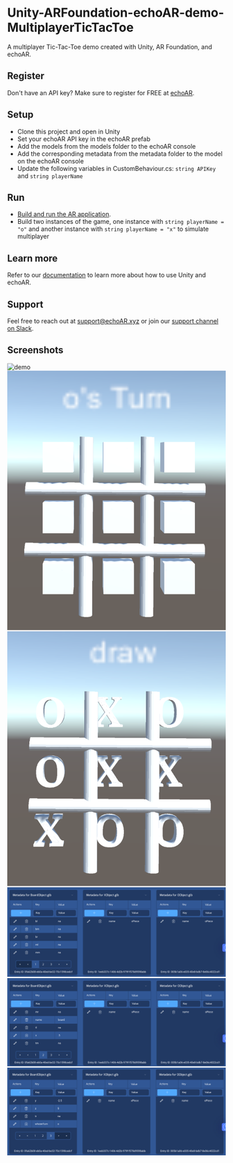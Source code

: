 # Unity-ARFoundation-echoAR-demo-MultiplayerTicTacToe
A multiplayer Tic-Tac-Toe demo created with Unity, AR Foundation, and echoAR.

## Register
Don't have an API key? Make sure to register for FREE at [echoAR](https://console.echoar.xyz/#/auth/register).

## Setup
* Clone this project and open in Unity
* Set your echoAR API key in the echoAR prefab
* Add the models from the models folder to the echoAR console
* Add the corresponding metadata from the metadata folder to the model on the echoAR console
* Update the following variables in CustomBehaviour.cs: `string APIKey` and `string playerName`


## Run
* [Build and run the AR application](https://docs.echoar.xyz/unity/adding-ar-capabilities#4-build-and-run-the-ar-application).
* Build two instances of the game, one instance with `string playerName = "o"` and another instance with `string playerName = "x"` to simulate multiplayer

## Learn more
Refer to our [documentation](https://docs.echoar.xyz/unity/) to learn more about how to use Unity and echoAR.

## Support
Feel free to reach out at [support@echoAR.xyz](mailto:support@echoAR.xyz) or join our [support channel on Slack](https://join.slack.com/t/echoar/shared_invite/enQtNTg4NjI5NjM3OTc1LWU1M2M2MTNlNTM3NGY1YTUxYmY3ZDNjNTc3YjA5M2QyNGZiOTgzMjVmZWZmZmFjNGJjYTcxZjhhNzk3YjNhNjE).

## Screenshots
![demo](/media/live_demo.gif)
![initia](/media/initial.png)
![draw](/media/draw.png)
![console1](/media/console1.png)
![console2](/media/console2.png)
![console3](/media/console3.png)

